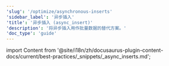 ```yaml
---
'slug': '/optimize/asynchronous-inserts'
'sidebar_label': '异步插入'
'title': '异步插入 (async_insert)'
'description': '将异步插入用作批量数据的替代方案。'
'doc_type': 'guide'
---
```


import Content from '@site/i18n/zh/docusaurus-plugin-content-docs/current/best-practices/_snippets/_async_inserts.md';

<Content />
